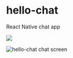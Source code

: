 # hello-chat
React Native chat app


 
  <image src="https://i.imgur.com/DTCC3BL.png" >




![hello-chat chat screen](https://i.imgur.com/GzDdyAY.png)
